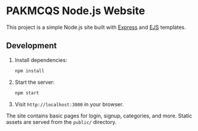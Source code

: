 # PAKMCQS Node.js Website

This project is a simple Node.js site built with [Express](https://expressjs.com/) and [EJS](https://ejs.co/) templates.

## Development

1. Install dependencies:
   ```bash
   npm install
   ```
2. Start the server:
   ```bash
   npm start
   ```
3. Visit `http://localhost:3000` in your browser.

The site contains basic pages for login, signup, categories, and more. Static assets are served from the `public/` directory.
